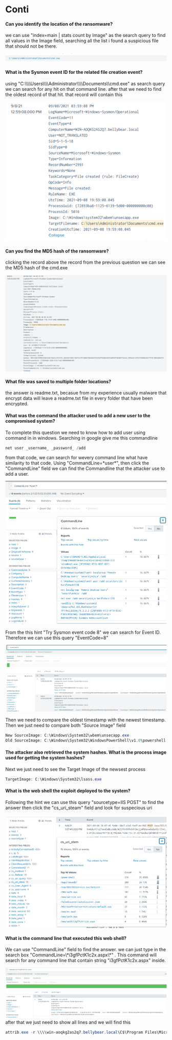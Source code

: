 # Conti
<H4>Can you identify the location of the ransomware?</H4>
we can use "index=main | stats count by Image" as the search query to find all values in the Image field, searching all the list i found a suspicious file that should not be there.

![Image_1](Images%2FPasted%20image%2020230201211023.png)

<H4>What is the Sysmon event ID for the related file creation event?</H4>
using "C:\\\\Users\\\\Administrator\\\\Documents\\cmd.exe" as search query we can search for any hit on that command line. after that we need to find the oldest record of that hit. that record will contain this 

![Image_2](Images%2FPasted%20image%2020230201211509.png)
<H4>Can you find the MD5 hash of the ransomware?</H4>
clicking the record above the record from the previous question we can see the MD5 hash of the cmd.exe

![Image_3](Images%2FPasted%20image%2020230201211640.png)
<H4>What file was saved to multiple folder locations?</H4>
the answer is readme.txt, becasue from my experience usually malware that encrypt data will leave a readme.txt file in every folder that have been encrypted.
<H4>What was the command the attacker used to add a new user to the compromised system?</H4>
To complete this question we need to know how to add user using command in in windows. Searching in google give me this commandline 

```powershell
net user _username_ _password_ /add
```

from that code, we can search for wevery command line what have similarity to that code. Using "CommandLine=\*user\*", then click the "CommandLine" field we can find the Commandline that the attacker use to add a user.

![Image_4](Images%2FPasted%20image%2020230201210425.png)

From the this hint "Try Sysmon event code 8" we can search for Event ID. Therefore we can use this query "EventCode=8"

![Image_5](Images%2FPasted%20image%2020230201203700.png)

Then we need to compare the oldest timestamp with the newest timestamp. Then we just need to compare both "Source Image" field
```powershell
New SourceImage: C:\Windows\System32\wbem\unsecapp.exe
Old SourceImage: C:\Windows\System32\WindowsPowerShell\v1.0\powershell.exe
```

<H4>The attacker also retrieved the system hashes. What is the process image used for getting the system hashes?</H4>
Next we just need to see the Target Image of the newsest process

```powershell
TargetImage: C:\Windows\System32\lsass.exe
```
<H4>What is the web shell the exploit deployed to the system?</H4>
Following the hint we can use this query "sourcetype=IIS POST" to find the answer
then click the "cs_uri_steam" field and look for suspecious uri

![Image_6](Images%2FPasted%20image%2020230201205807.png)
<H4>What is the command line that executed this web shell?</H4>
We can use  "CommandLine" field to find the answer. we can just type in the search box "CommandLine=\*i3gfPctK1c2x.aspx\*" . This command will search for any command line that contain string "i3gfPctK1c2x.aspx" inside.

![Image_7](Images%2FPasted%20image%2020230201200224.png)
after that we just need to show all lines and we will find this
```powershell
attrib.exe -r \\\\win-aoqkg2as2q7.bellybear.local\C$\Program Files\Microsoft\Exchange Server\V15\FrontEnd\HttpProxy\owa\auth\i3gfPctK1c2x.aspx
```
